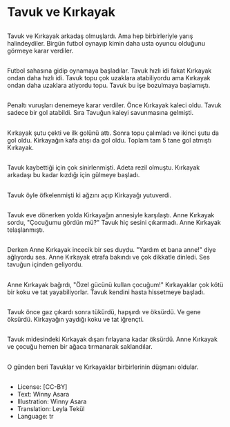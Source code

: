 # Tavuk ve Kırkayak

##
Tavuk ve Kırkayak arkadaş olmuşlardı. Ama hep birbirleriyle yarış halindeydiler. Birgün futbol oynayıp kimin daha usta oyuncu olduğunu görmeye karar verdiler.

##
Futbol sahasına gidip oynamaya başladılar. Tavuk hızlı idi fakat Kırkayak ondan daha hızlı idi. Tavuk topu çok uzaklara atabiliyordu ama Kırkayak ondan daha uzaklara atiyordu topu. Tavuk bu işe bozulmaya başlamıştı.

##
Penaltı vuruşları denemeye karar verdiler. Önce Kırkayak kaleci oldu. Tavuk sadece bir gol atabildi. Sıra Tavuğun kaleyi savunmasına gelmişti.

##
Kırkayak şutu çekti ve ilk golünü attı. Sonra topu çalımladı ve ikinci şutu da gol oldu. Kirkayağın kafa atışı da gol oldu. Toplam tam 5 tane gol atmıştı Kırkayak.

##
Tavuk kaybettiği için çok sinirlenmişti. Adeta rezil olmuştu. Kırkayak arkadaşı bu kadar kızdığı için gülmeye başladı.

##
Tavuk öyle öfkelenmişti ki ağzını açıp Kirkayağı yutuverdi.

##
Tavuk eve dönerken yolda Kirkayağın annesiyle karşılaştı. Anne Kırkayak sordu, "Çocuğumu gördün mü?" Tavuk hiç sesini çıkarmadı. Anne Kırkayak telaşlanmıştı.

##
Derken Anne Kırkayak incecik bir ses duydu. "Yardım et bana anne!" diye ağlıyordu ses. Anne Kırkayak etrafa bakındı ve çok dikkatle dinledi. Ses tavuğun içinden geliyordu.

##
Anne Kırkayak bağırdı, "Özel gücünü kullan çocuğum!" Kırkayaklar çok kötü bir koku ve tat yayabiliyorlar. Tavuk kendini hasta hissetmeye başladı.

##
Tavuk önce gaz çıkardı sonra tükürdü, hapşırdı ve öksürdü. Ve gene öksürdü. Kirkayağın yaydığı koku ve tat iğrençti.

##
Tavuk midesindeki Kırkayak dışarı fırlayana kadar öksürdü. Anne Kırkayak ve çocuğu hemen bir ağaca tırmanarak saklandılar.

##
O günden beri Tavuklar ve Kırkayaklar birbirlerinin düşmanı oldular.

##
* License: [CC-BY]
* Text: Winny Asara
* Illustration: Winny Asara
* Translation: Leyla Tekül
* Language: tr
